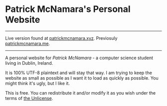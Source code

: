 # Patrick McNamara's Personal Website

---

Live version found at [patrickmcnamara.xyz](https://patrickmcnamara.xyz). Previosuly [patrickmcnamara.me](https://patrickmcnamara.me).

---

A personal website for *Patrick McNamara* - a computer science student living in Dublin, Ireland.

It is 100% UTF-8 plaintext and will stay that way. I am trying to keep the website as small as possible as I want it to load as quickly as possible. You might think it's ugly, but I like it.

This is free. You can redistribute it and/or modify it as you wish under the terms of [the Unlicense](https://github.com/patrickmcnamara/patrickmcnamara.xyz/blob/master/LICENSE.txt).
